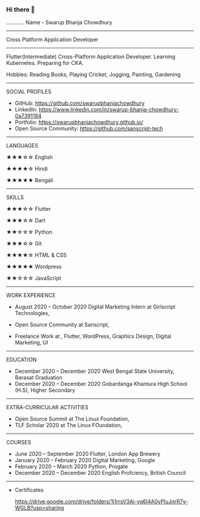 ### Hi there 👋
…………
Name - Swarup Bhanja Chowdhury

-------

Cross Platform Application Developer

---------


Flutter(Intermediate) Cross-Platform Application Developer. Learning Kubernetes. Preparing for CKA.

  Hobbies: Reading Books, Playing Cricket, Jogging, Painting, Gardening

------------------

SOCIAL PROFILES

  * GitHub: https://github.com/swarupbhanjachowdhury
  * LinkedIn: https://www.linkedin.com/in/swarup-bhanja-chowdhury-0a7391184
  * Portfolio: https://swarupbhanjachowdhury.github.io/
  * Open Source Community: https://github.com/sanscript-tech

------------

LANGUAGES

  ★★★☆☆ English

  ★★★★☆ Hindi

  ★★★★★ Bengali

------------

SKILLS

  ★★★☆☆ Flutter

  ★★★☆☆ Dart

  ★★☆☆☆ Python

  ★★★☆☆ Git

  ★★★★☆ HTML & CSS

  ★★★★★ Wordpress

  ★★☆☆☆ JavaScript

-----------------

WORK EXPERIENCE

  * August 2020 – October 2020
    Digital Marketing Intern at Girlscript Technologies, 

  * 
    Open Source Community at Sanscript, 

  * 
    Freelance Work at , 
      Flutter, WordPress, Graphics Design, Digital Marketing, UI

------------------

EDUCATION

  * December 2020 – December 2020
    West Bengal State University, Barasat Graduation
  * December 2020 – December 2020
    Gobardanga Khantura High School (H.S),  Higher Secondary

--------------------

EXTRA-CURRICULAR ACTIVITIES

  * 
    Open Source Summit  at The Linux Foundation, 
  * 
    TLF Scholar 2020 at The Linux FOundation, 

--------------------

COURSES

  * June 2020 – September 2020
    Flutter, London App Brewery 
  * January 2020 – February 2020
    Digital Marketing, Google
  * February 2020 – March 2020
    Python, Progate
  * December 2020 – December 2020
    English Profciency, British Council 

---------------------

  * Certificates 

    https://drive.google.com/drive/folders/1j1rrsV3Ai-yg6I4A0yPluJnrR7y-WGLB?usp=sharing
